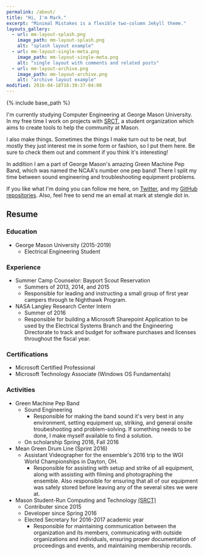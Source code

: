 ```yaml
---
permalink: /about/
title: "Hi, I'm Mark."
excerpt: "Minimal Mistakes is a flexible two-column Jekyll theme."
layouts_gallery:
  - url: mm-layout-splash.png
    image_path: mm-layout-splash.png
    alt: "splash layout example"
  - url: mm-layout-single-meta.png
    image_path: mm-layout-single-meta.png
    alt: "single layout with comments and related posts"
  - url: mm-layout-archive.png
    image_path: mm-layout-archive.png
    alt: "archive layout example"
modified: 2016-04-18T16:39:37-04:00
---
```


{% include base_path %}

I'm currently studying Computer Engineering at George Mason University. In my
free time I work on projects with [SRCT](https://srct.gmu.edu), a student
organization which aims to create tools to help the community at Mason.

I also make things. Sometimes the things I make turn out to be neat, but mostly
they just interest me in some form or fashion, so I put them here. Be sure to
check them out and comment if you think it's interesting!

In addition I am a part of George Mason's amazing Green Machine Pep Band, which
was named the NCAA's number one pep band! There I split my time between sound
engineering and troubleshooting equipment problems.

If you like what I'm doing you can follow me here, on
[Twitter](https://twitter.com/mark_stenglein), and my
[GitHub repositories](https://github.com/ocelotsloth). Also, feel free to send
me an email at mark at stengle dot in.

## Resume

### Education
- George Mason University (2015-2019)
	- Electrical Engineering Student

### Experience
- Summer Camp Counselor: Bayport Scout Reservation
	- Summers of 2013, 2014, and 2015
	- Responsible for leading and instructing a small group of first year
	campers through te Nighthawk Program.
- NASA Langley Research Center Intern
	- Summer of 2016
	- Responsible for building a Microsoft Sharepoint Application to be used by
	the Electrical Systems Branch and the Engineering Directorate to track
	and budget for software purchases and licenses throughout the fiscal year.

### Certifications
- Microsoft Certified Professional
- Microsoft Technology Associate (Windows OS Fundamentals)

### Activities
- Green Machine Pep Band
	- Sound Engineering
		- Responsible for making the band sound it's very best in any
		environment, setting equipment up, striking, and general onsite
		troubeshooting and problem-solving. If something needs to be done, I
		make myself available to find a solution.
	- On scholarship Spring 2016, Fall 2016
- Mean Green Drum Line (Sprint 2016)
	- Assistant Videographer for the ensemble's 2016 trip to the WGI World
	Championships in Dayton, OH.
		- Responsible for assisting with setup and strike of all equipment,
		along with assisting with filming and photographing the ensemble.
		Also responsible for ensuring that all of our equipment was safely
		stored before leaving any of the several sites we were at.
- Mason Student-Run Computing and Technology [(SRCT)](https://srct.gmu.edu)
	- Contributer since 2015
	- Developer since Spring 2016
	- Elected Secretary for 2016-2017 academic year
		- Responsible for maintaining communication between the organization and
		its members, communicating with outside organizations and individuals,
		ensuring proper documentation of proceedings and events, and maintaining
		membership records.
